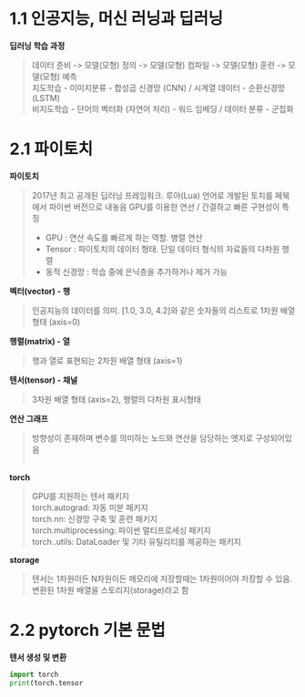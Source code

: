# 1.1 인공지능, 머신 러닝과 딥러닝

**딥러닝 학습 과정**
> 데이터 준비 -> 모델(모형) 정의 -> 모델(모형) 컴파일 -> 모델(모형) 훈련 -> 모델(모형) 예측  
> 지도학습 - 이미지분류 - 합성곱 신경망 (CNN) / 시계열 데이터 - 순환신경망 (LSTM)  
> 비지도학습 - 단어의 벡터화 (자연어 처리) - 워드 임베딩 / 데이터 분류 - 군집화

# 2.1 파이토치

**파이토치**
> 2017년 최고 공개된 딥러닝 프레임워크. 루아(Lua) 언어로 개발된 토치를 페북에서 파이썬 버전으로 내놓음
> GPU를 이용한 연선 / 간결하고 빠른 구현성이 특징
>
> - GPU : 연산 속도를 빠르게 하는 역할. 병렬 연산
> - Tensor : 파이토치의 데이터 형태. 단일 데이터 형식의 자료들의 다차원 행렬
> - 동적 신경망 : 학습 중에 은닉층을 추가하거나 제거 가능

**벡터(vector) - 행**
> 인공지능의 데이터를 의미. [1.0, 3.0, 4.2]와 같은 숫자들의 리스트로 1차원 배열 형태 (axis=0)

**행렬(matrix) - 열**
> 행과 열로 표현되는 2차원 배열 형태 (axis=1)

**텐서(tensor) - 채널**
> 3차원 배열 형태 (axis=2), 행렬의 다차원 표시형태

**연산 그래프**
> 방향성이 존재하며 변수를 의미하는 노드와 연산을 담당하는 엣지로 구성되어있음
<br><br>

**torch**
> GPU를 지원하는 텐서 패키지  
> torch.autograd: 자동 미분 패키지  
> torch.nn: 신경망 구축 및 훈련 패키지  
> torch.multiprocessing: 파이썬 멀티프로세싱 패키지  
> torch..utils: DataLoader 및 기타 유틸리티를 제공하는 패키지

**storage**
> 텐서는 1차원이든 N차원이든 메모리에 저장할때는 1차원이어야 저장할 수 있음. 변환된 1차원 배열을 스토리지(storage)라고 함

# 2.2 pytorch 기본 문법

**텐서 생성 및 변환**

```py
import torch
print(torch.tensor
```

